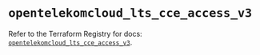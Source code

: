 # `opentelekomcloud_lts_cce_access_v3`

Refer to the Terraform Registry for docs: [`opentelekomcloud_lts_cce_access_v3`](https://registry.terraform.io/providers/opentelekomcloud/opentelekomcloud/1.36.51/docs/resources/lts_cce_access_v3).
